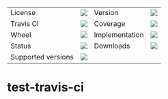 <table>
    <tr>
        <td>License</td>
        <td><img src='https://img.shields.io/pypi/l/test_travis_ci.svg'></td>
        <td>Version</td>
        <td><img src='https://img.shields.io/pypi/v/test_travis_ci.svg'></td>
    </tr>
    <tr>
        <td>Travis CI</td>
        <td><img src='https://travis-ci.org/ericziethen/test_travis_ci.svg?branch=master'></td>
        <td>Coverage</td>
        <td><img src='https://codecov.io/gh/ericziethen/test_travis_ci/branch/master/graph/badge.svg'></td>
    </tr>
    <tr>
        <td>Wheel</td>
        <td><img src='https://img.shields.io/pypi/wheel/test_travis_ci.svg'></td>
        <td>Implementation</td>
        <td><img src='https://img.shields.io/pypi/implementation/test_travis_ci.svg'></td>
    </tr>
    <tr>
        <td>Status</td>
        <td><img src='https://img.shields.io/pypi/status/test_travis_ci.svg'></td>
        <td>Downloads</td>
        <td><img src='https://img.shields.io/pypi/dm/test_travis_ci.svg'></td>
    </tr>
    <tr>
        <td>Supported versions</td>
        <td><img src='https://img.shields.io/pypi/pyversions/test_travis_ci.svg'></td>
    </tr>
</table>

# test-travis-ci
